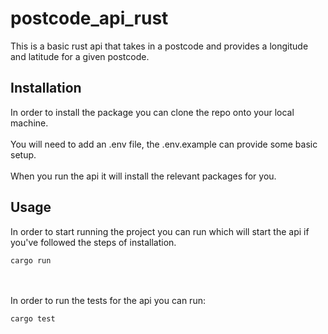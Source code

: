 # postcode_api_rust

This is a basic rust api that takes in a postcode and provides a longitude and latitude
for a given postcode.

## Installation

In order to install the package you can clone the repo onto your local machine.
<br><br>
You will need to add an .env file, the .env.example can provide some basic setup.
<br><br>
When you run the api it will install the relevant packages for you.

## Usage

In order to start running the project you can run which will start the api if you've followed the steps of installation.
```
cargo run
```
<br><br>
In order to run the tests for the api you can run:
```
cargo test
```


